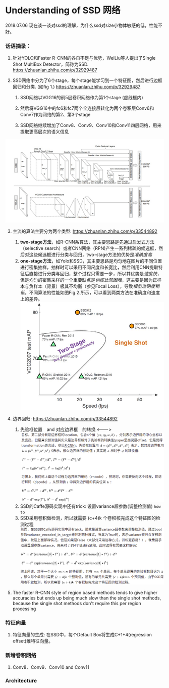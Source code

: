 # Understanding of SSD 网络
2018.07.06 现在谈一谈对ssd的理解，为什么ssd对size小物体敏感的低，性能不好。

### 话语摘录：　

  1. 针对YOLO和Faster R-CNN的各自不足与优势，WeiLiu等人提出了Single Shot MultiBox Detector，简称为SSD. https://zhuanlan.zhihu.com/p/32929487

  2. SSD网络中分为了6个stage，每个stage能学习到一个特征图，然后进行边框回归和分类. (如fig 1.) https://zhuanlan.zhihu.com/p/32929487

      1. SSD网络以VGG16的前5层卷积网络作为第1个stage (虚线框内)
    
      2. 然后将VGG16中的fc6和fc7两个全连接层转化为两个卷积层Conv6和Conv7作为网络的第2、第3个stage
    
      3. SSD网络继续增加了Conv8、Conv9、Conv10和Conv11四层网络，用来提取更高层次的语义信息 
    
![SSD Architecture](image/SSD1.jpg)
  
  3. 主流的算法主要分为两个类型:  https://zhuanlan.zhihu.com/p/33544892
      1. __two-stage方法__，如R-CNN系算法，其主要思路是先通过启发式方法（selective search）或者CNN网络（RPN)产生一系列稀疏的候选框，然后对这些候选框进行分类与回归，two-stage方法的优势是*准确度高*
      2. __one-stage方法__，如Yolo和SSD，其主要思路是均匀地在图片的不同位置进行密集抽样，抽样时可以采用不同尺度和长宽比，然后利用CNN提取特征后直接进行分类与回归，整个过程只需要一步，所以其优势是*速度快*，但是均匀的密集采样的一个重要缺点是*训练比较困难*，这主要是因为正样本与负样本（背景）极其不均衡（参见Focal Loss），导致*模型准确度稍低*。不同算法的性能如图Fig.2.所示，可以看到两类方法在准确度和速度上的差异。
![不同算法的性能](image/SSD2.jpg)
  
  4. 边界回归:  https://zhuanlan.zhihu.com/p/33544892
      1. 先验框位置　and 对应边界框　的转换 <--->
      ![先验框位置　and 对应边界框　的转换](image/SSD3.png)
      2. SSD的Caffe源码实现中还有trick: 设置variance超参数(调整检测值) `how to`
      3. SSD采用卷积做检测，所以就需要 (c+4)k 个卷积核完成这个特征图的检测过程   
      ![variance　and the number of 卷积核](image/SSD4.png)
  5. The faster R-CNN style of region based methods tends to give higher accuracies but ends up being much slow than the single shot methods, because the single shot methods don't require this per region processing

### 特征向量
  1. 特征向量的生成: 在SSD中，每个Default Box将生成C+1+4(regression　offset)维特征向量。
  
### 新增卷积网络
  1. Conv8、Conv9、Conv10 and Conv11

### Architecture


